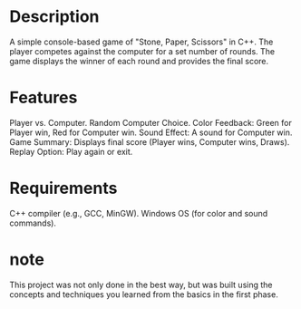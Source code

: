 # Description

A simple console-based game of "Stone, Paper, Scissors" in C++. 
The player competes against the computer for a set number of rounds. 
The game displays the winner of each round and provides the final score.

# Features

Player vs. Computer.
Random Computer Choice.
Color Feedback: Green for Player win, Red for Computer win.
Sound Effect: A sound for Computer win.
Game Summary: Displays final score (Player wins, Computer wins, Draws).
Replay Option: Play again or exit.

# Requirements

C++ compiler (e.g., GCC, MinGW).
Windows OS (for color and sound commands).

# note

This project was not only done in the best way, but was built using the concepts and techniques you learned from the basics in the first phase.


